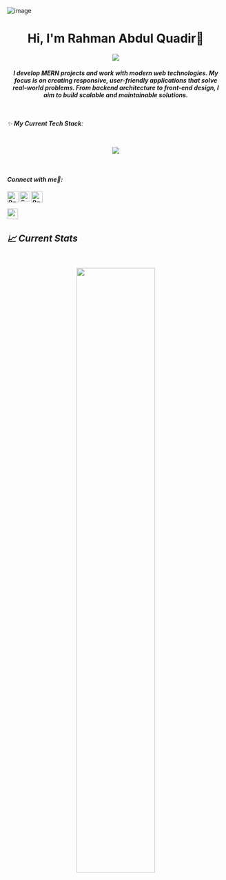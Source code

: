 ![image](https://user-images.githubusercontent.com/88615014/209163373-cf20e012-2460-4d88-b216-293855f1f459.png)


<h1 align="center">Hi, I'm Rahman Abdul Quadir👋</h1>
<p align="center">
  <a><img src="https://readme-typing-svg.herokuapp.com?lines=Mern+Stack+Developer;Frontend+Developer;Guy-who-loves-coffee.tsx;<+But+Loves+To+Code+More+/+>&center=true&width=500&height=50&color="blue"></a>
</p>

  <em>
    <h4 align="center">I develop MERN projects and work with modern web technologies. My focus is on creating responsive, user-friendly applications that solve real-world problems. From backend architecture to front-end design, I aim to build scalable and maintainable solutions.</h4>
</p>

<br>



✨ <b>My Current Tech Stack</b>:

   <br>
<p align="center">
<img src="https://skillicons.dev/icons?i=react,redux,next,js,typescript,tailwind,mongo,firebase,express,nodejs,vite,html,css,vscode,github">
</p>
<br>
<h4> Connect with me🤝: <h4>
  </hr>

  <a href="mailto:rahmanaq777@gmail.com">
    <img align="left" alt="Rahman Abdul Quadir| Gmail" width="26px" src="https://www.vectorlogo.zone/logos/gmail/gmail-icon.svg" />
  </a>
  <a href="https://www.linkedin.com/in/rahman-abdul-quadir-529a46246/">
    <img align="left" alt="Rahman Abdul Quadir| LinkedIn" width="24px" src="https://raw.githubusercontent.com/detain/svg-logos/07e36b4aa0691f3015886624395e083395e528c5/svg/l/linkedin-icon-2.svg" />
  </a>
   <a href="https://web.facebook.com/profile.php?id=100004609158860">
    <img align="left" alt="Rahman Abdul Quadir| Github" width="26px" src="https://www.vectorlogo.zone/logos/facebook/facebook-tile.svg" />
  </a>
  <br>


  
  ### <img src='https://media1.giphy.com/media/du3J3cXyzhj75IOgvA/giphy.gif?cid=ecf05e47x2g034i9pzwtzzsd3xgg2w9nr94t4tflbbgo3008&rid=giphy.gif' width='25' />
## :chart_with_upwards_trend: Current Stats

<br />
<p align="center">
  <img width="60%" src="https://github-readme-streak-stats.herokuapp.com?user=mir-hussain&theme=react&hide_border=true&background=0D1117&stroke=0D1117&fire=FF1CF7&sideLabels=00F0FF&currStreakNum=FF1CF7&ring=FF1CF7&currStreakLabel=FF1CF7&sideNums=00F0FF" />
</p>
  
  <br>
    </hr>
</div>


